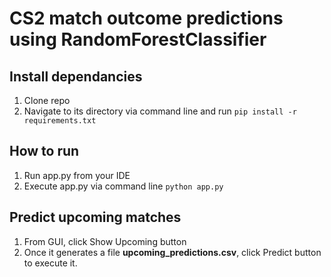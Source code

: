 # CS2 match outcome predictions using RandomForestClassifier

## Install dependancies
1. Clone repo
2. Navigate to its directory via command line and run ```pip install -r requirements.txt```

## How to run
1. Run app.py from your IDE
3. Execute app.py via command line ```python app.py```

## Predict upcoming matches
1. From GUI, click Show Upcoming button
2. Once it generates a file __upcoming_predictions.csv__, click Predict button to execute it.

